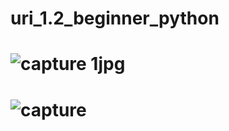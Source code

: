 # uri_1.2_beginner_python
#   ![capture 1jpg](https://user-images.githubusercontent.com/18087611/47607015-97888680-da3c-11e8-8908-20c8d75e9cbf.JPG)
#   ![capture](https://user-images.githubusercontent.com/18087611/47607016-97888680-da3c-11e8-8121-d7feb3eee70c.JPG)
